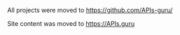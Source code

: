 All projects were moved to https://github.com/APIs-guru/

Site content was moved to https://APIs.guru
